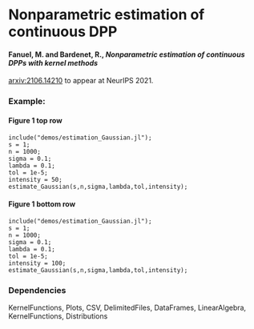 # Nonparametric estimation of continuous DPP
#### Fanuel, M. and Bardenet, R., <em>Nonparametric estimation of continuous DPPs with kernel methods</em>  <br />
[arxiv:2106.14210](https://arxiv.org/pdf/2106.14210.pdf) to appear at NeurIPS 2021.


### Example:
####  Figure 1 top row

    include("demos/estimation_Gaussian.jl");
    s = 1;
    n = 1000;
    sigma = 0.1;
    lambda = 0.1;
    tol = 1e-5;
    intensity = 50;
    estimate_Gaussian(s,n,sigma,lambda,tol,intensity);
####  Figure 1 bottom row

    include("demos/estimation_Gaussian.jl");
    s = 1;
    n = 1000;
    sigma = 0.1;
    lambda = 0.1;
    tol = 1e-5;
    intensity = 100;
    estimate_Gaussian(s,n,sigma,lambda,tol,intensity);

### Dependencies
KernelFunctions, Plots, CSV, DelimitedFiles, DataFrames, LinearAlgebra, KernelFunctions, Distributions